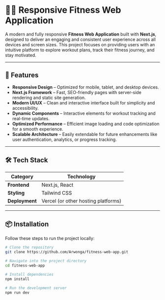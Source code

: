 # 🏋️‍♂️ Responsive Fitness Web Application

A modern and fully responsive **Fitness Web Application** built with **Next.js**, designed to deliver an engaging and consistent user experience across all devices and screen sizes. This project focuses on providing users with an intuitive platform to explore workout plans, track their fitness journey, and stay motivated.

---

## 🚀 Features

- **Responsive Design** – Optimized for mobile, tablet, and desktop devices.  
- **Next.js Framework** – Fast, SEO-friendly pages with server-side rendering and static site generation.  
- **Modern UI/UX** – Clean and interactive interface built for simplicity and accessibility.  
- **Dynamic Components** – Interactive elements for workout tracking and real-time updates.  
- **Optimized Performance** – Efficient image loading and code optimization for a smooth experience.  
- **Scalable Architecture** – Easily extendable for future enhancements like user authentication, analytics, or progress tracking.

---

## 🛠️ Tech Stack

| Category | Technology |
|-----------|-------------|
| **Frontend** | Next.js, React |
| **Styling** | Tailwind CSS |
| **Deployment** | Vercel (or other hosting platforms) |

---

## 📦 Installation

Follow these steps to run the project locally:

```bash
# Clone the repository
git clone https://github.com/Arwonga/fitness-web-app.git

# Navigate into the project directory
cd fitness-web-app

# Install dependencies
npm install

# Run the development server
npm run dev
